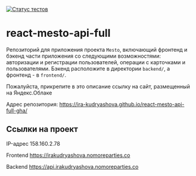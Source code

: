 [![Статус тестов](../../actions/workflows/tests.yml/badge.svg)](../../actions/workflows/tests.yml)

# react-mesto-api-full
Репозиторий для приложения проекта `Mesto`, включающий фронтенд и бэкенд части приложения со следующими возможностями: авторизации и регистрации пользователей, операции с карточками и пользователями. Бэкенд расположите в директории `backend/`, а фронтенд - в `frontend/`. 
  
Пожалуйста, прикрепите в это описание ссылку на сайт, размещенный на Яндекс.Облаке

Адрес репозитория: https://ira-kudryashova.github.io/react-mesto-api-full-gha/

## Ссылки на проект

IP-адрес 158.160.2.78

Frontend https://irakudryashova.nomoreparties.co

Backend https://api.irakudryashova.nomoreparties.co
